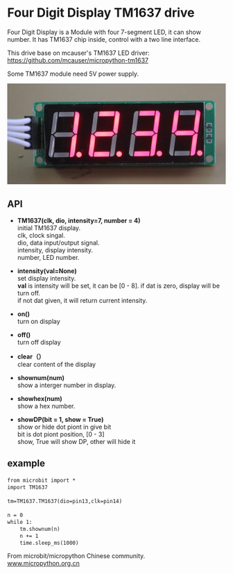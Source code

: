 # Four Digit Display TM1637 drive

Four Digit Display is a Module with four 7-segment LED, it can show number. It has TM1637 chip inside, control with a two line interface.  

This drive base on mcauser's TM1637 LED driver:  
https://github.com/mcauser/micropython-tm1637  

Some TM1637 module need 5V power supply.  

![](4-LED.jpg)


## API

* **TM1637(clk, dio, intensity=7, number = 4)**  
initial TM1637 display.  
clk, clock singal.  
dio, data input/output signal.  
intensity, display intensity.  
number, LED number.  

* **intensity(val=None)**  
set display intensity.  
**val** is intensity will be set, it can be [0 - 8]. if dat is zero, display will be turn off.  
if not dat given, it will return current intensity.

* **on()**  
turn on display  

* **off()**  
turn off display  

* **clear（）**  
clear content of the display  

* **shownum(num)**  
show a interger number in display.  

* **showhex(num)**  
show a hex number.  

* **showDP(bit = 1, show = True)**  
show or hide dot piont in give bit  
bit is dot piont position, [0 - 3]  
show, True will show DP, other will hide it  

## example


```
from microbit import *
import TM1637

tm=TM1637.TM1637(dio=pin13,clk=pin14)

n = 0
while 1:
    tm.shownum(n)
    n += 1
    time.sleep_ms(1000)
```

From microbit/micropython Chinese community.  
www.micropython.org.cn
